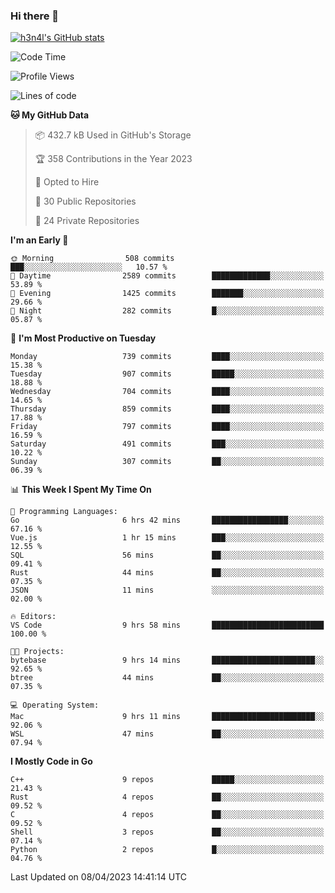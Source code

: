 ### Hi there 👋

[![h3n4l's GitHub stats](https://github-readme-stats.vercel.app/api?username=h3n4l&count_private=true&show_icons=true&theme=radical)](https://github.com/h3n4l/github-readme-stats)

<!--START_SECTION:waka-->
![Code Time](http://img.shields.io/badge/Code%20Time-1%2C105%20hrs%2031%20mins-blue)

![Profile Views](http://img.shields.io/badge/Profile%20Views-1-blue)

![Lines of code](https://img.shields.io/badge/From%20Hello%20World%20I%27ve%20Written-2.7%20million%20lines%20of%20code-blue)

**🐱 My GitHub Data** 

> 📦 432.7 kB Used in GitHub's Storage 
 > 
> 🏆 358 Contributions in the Year 2023
 > 
> 💼 Opted to Hire
 > 
> 📜 30 Public Repositories 
 > 
> 🔑 24 Private Repositories 
 > 
**I'm an Early 🐤** 

```text
🌞 Morning                508 commits         ███░░░░░░░░░░░░░░░░░░░░░░   10.57 % 
🌆 Daytime                2589 commits        █████████████░░░░░░░░░░░░   53.89 % 
🌃 Evening                1425 commits        ███████░░░░░░░░░░░░░░░░░░   29.66 % 
🌙 Night                  282 commits         █░░░░░░░░░░░░░░░░░░░░░░░░   05.87 % 
```
📅 **I'm Most Productive on Tuesday** 

```text
Monday                   739 commits         ████░░░░░░░░░░░░░░░░░░░░░   15.38 % 
Tuesday                  907 commits         █████░░░░░░░░░░░░░░░░░░░░   18.88 % 
Wednesday                704 commits         ████░░░░░░░░░░░░░░░░░░░░░   14.65 % 
Thursday                 859 commits         ████░░░░░░░░░░░░░░░░░░░░░   17.88 % 
Friday                   797 commits         ████░░░░░░░░░░░░░░░░░░░░░   16.59 % 
Saturday                 491 commits         ███░░░░░░░░░░░░░░░░░░░░░░   10.22 % 
Sunday                   307 commits         ██░░░░░░░░░░░░░░░░░░░░░░░   06.39 % 
```


📊 **This Week I Spent My Time On** 

```text
💬 Programming Languages: 
Go                       6 hrs 42 mins       █████████████████░░░░░░░░   67.16 % 
Vue.js                   1 hr 15 mins        ███░░░░░░░░░░░░░░░░░░░░░░   12.55 % 
SQL                      56 mins             ██░░░░░░░░░░░░░░░░░░░░░░░   09.41 % 
Rust                     44 mins             ██░░░░░░░░░░░░░░░░░░░░░░░   07.35 % 
JSON                     11 mins             ░░░░░░░░░░░░░░░░░░░░░░░░░   02.00 % 

🔥 Editors: 
VS Code                  9 hrs 58 mins       █████████████████████████   100.00 % 

🐱‍💻 Projects: 
bytebase                 9 hrs 14 mins       ███████████████████████░░   92.65 % 
btree                    44 mins             ██░░░░░░░░░░░░░░░░░░░░░░░   07.35 % 

💻 Operating System: 
Mac                      9 hrs 11 mins       ███████████████████████░░   92.06 % 
WSL                      47 mins             ██░░░░░░░░░░░░░░░░░░░░░░░   07.94 % 
```

**I Mostly Code in Go** 

```text
C++                      9 repos             █████░░░░░░░░░░░░░░░░░░░░   21.43 % 
Rust                     4 repos             ██░░░░░░░░░░░░░░░░░░░░░░░   09.52 % 
C                        4 repos             ██░░░░░░░░░░░░░░░░░░░░░░░   09.52 % 
Shell                    3 repos             ██░░░░░░░░░░░░░░░░░░░░░░░   07.14 % 
Python                   2 repos             █░░░░░░░░░░░░░░░░░░░░░░░░   04.76 % 
```




 Last Updated on 08/04/2023 14:41:14 UTC
<!--END_SECTION:waka-->

